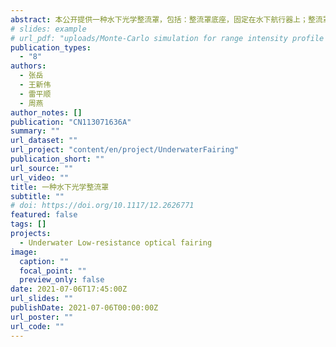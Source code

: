 ```yaml
---
abstract: 本公开提供一种水下光学整流罩，包括：整流罩底座，固定在水下航行器上；整流罩头部，与水下航行器的外壳在结构上共形；其中，整流罩底座与整流罩头部之间形成密封的整流罩腔体，整流罩腔体中充满水。本公开的水下光学整流罩结构简单、易于操作，可与水下航行器机械共形减少水下航行器的航行阻力，又能使水下航行器的光学相机清晰成像，具有较强的实用性。
# slides: example
# url_pdf: "uploads/Monte-Carlo simulation for range intensity profile of underwater range gated imaging.pdf"
publication_types:
  - "8"
authors:
  - 张岳
  - 王新伟
  - 雷平顺
  - 周燕
author_notes: []
publication: "CN113071636A"
summary: ""
url_dataset: ""
url_project: "content/en/project/UnderwaterFairing"
publication_short: ""
url_source: ""
url_video: ""
title: 一种水下光学整流罩
subtitle: ""
# doi: https://doi.org/10.1117/12.2626771
featured: false
tags: []
projects:
  - Underwater Low-resistance optical fairing
image:
  caption: ""
  focal_point: ""
  preview_only: false
date: 2021-07-06T17:45:00Z
url_slides: ""
publishDate: 2021-07-06T00:00:00Z
url_poster: ""
url_code: ""
---
```

